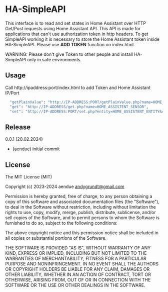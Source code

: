 # HA-SimpleAPI

This interface is to read and set states in Home Assistant over HTTP Get/Post requests using Home Assistant API.
This API is made for applications that can't use authorization token in http headers. To get SimpleAPI working it is necessary to store the Home Assistant token inside HA-SimpleAPI.
Please use **ADD TOKEN** function on index.html.

WARNING: Please don't give Token to other people and install HA-SimpleAPI only in safe environments.

## Usage
Call http://ipaddress:port/index.html to add Token and Home Assistant IP/Port

```sh
  "getPlainValue": "http://IP-ADDRESS:PORT/getPlainValue.php?name=HOME_ASSISTENT_SENSOR",
  "get": "http://IP-ADDRESS/get.php?name=HOME_ASSISTENT_SENSOR",
  "set": "http://IP-ADDRESS:PORT/set.php?entity=HOME_ASSISTENT_ENTITY&cmd=HOME_ASSISTENT_COMMAND",
```

## Release


0.0.1 (20.02.2024)
 - (aendue) initial commit

## License
The MIT License (MIT)

Copyright (c) 2023-2024 aendue  andygrundt@gmail.com

Permission is hereby granted, free of charge, to any person obtaining a copy of this software and associated documentation files (the "Software"), to deal in the Software without restriction, including without limitation the rights to use, copy, modify, merge, publish, distribute, sublicense, and/or sell copies of the Software, and to permit persons to whom the Software is furnished to do so, subject to the following conditions:

The above copyright notice and this permission notice shall be included in all copies or substantial portions of the Software.

THE SOFTWARE IS PROVIDED "AS IS", WITHOUT WARRANTY OF ANY KIND, EXPRESS OR IMPLIED, INCLUDING BUT NOT LIMITED TO THE WARRANTIES OF MERCHANTABILITY, FITNESS FOR A PARTICULAR PURPOSE AND NONINFRINGEMENT. IN NO EVENT SHALL THE AUTHORS OR COPYRIGHT HOLDERS BE LIABLE FOR ANY CLAIM, DAMAGES OR OTHER LIABILITY, WHETHER IN AN ACTION OF CONTRACT, TORT OR OTHERWISE, ARISING FROM, OUT OF OR IN CONNECTION WITH THE SOFTWARE OR THE USE OR OTHER DEALINGS IN THE SOFTWARE.


